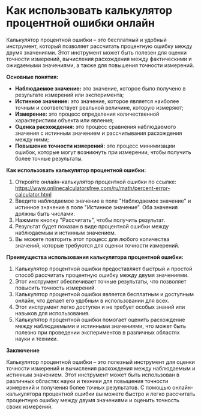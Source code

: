 Как использовать калькулятор процентной ошибки онлайн
=====================================================

Калькулятор процентной ошибки – это бесплатный и удобный инструмент, который позволяет рассчитать процентную ошибку между двумя значениями. Этот инструмент может быть полезен для оценки точности измерений, вычисления расхождения между фактическими и ожидаемыми значениями, а также для повышения точности измерений.

**Основные понятия:**

- **Наблюдаемое значение:** это значение, которое было получено в результате измерений или эксперимента;
- **Истинное значение:** это значение, которое является наиболее точным и соответствует реальной величине, которую измеряют;
- **Измерение:** это процесс определения количественной характеристики объекта или явления;
- **Оценка расхождения:** это процесс сравнения наблюдаемого значения с истинным значением и рассчитывания расхождения между ними;
- **Повышение точности измерений:** это процесс минимизации ошибок, которые могут возникнуть при измерении, чтобы получить более точные результаты.

**Как использовать калькулятор процентной ошибки:**

1. Откройте онлайн-калькулятор процентной ошибки по ссылке: <https://www.onlinecalculatorsfree.com/ru/math/percent-error-calculator.html>
2. Введите наблюдаемое значение в поле "Наблюдаемое значение" и истинное значение в поле "Истинное значение". Оба значения должны быть числами.
3. Нажмите кнопку "Рассчитать", чтобы получить результат.
4. Результат будет показан в виде процентной ошибки между наблюдаемым и истинным значением.
5. Вы можете повторить этот процесс для любого количества значений, которые требуются для оценки точности измерений.

**Преимущества использования калькулятора процентной ошибки:**

1. Калькулятор процентной ошибки предоставляет быстрый и простой способ рассчитать процентную ошибку между двумя значениями.
2. Этот инструмент обеспечивает точные результаты, что позволяет повысить точность измерений.
3. Калькулятор процентной ошибки является бесплатным и доступным онлайн, что делает его удобным в использовании для всех.
4. Этот инструмент легко доступен и не требует особых знаний или навыков для использования.
5. Калькулятор процентной ошибки помогает оценить расхождение между наблюдаемыми и истинными значениями, что может быть полезно при проведении экспериментов в различных областях науки и техники.

**Заключение**

Калькулятор процентной ошибки – это полезный инструмент для оценки точности измерений и вычисления расхождения между наблюдаемым и истинным значением. Этот инструмент может быть использован в различных областях науки и техники для повышения точности измерений и получения более точных результатов. С помощью онлайн-калькулятора процентной ошибки вы можете быстро и легко рассчитать процентную ошибку между двумя значениями и оценить точность своих измерений.